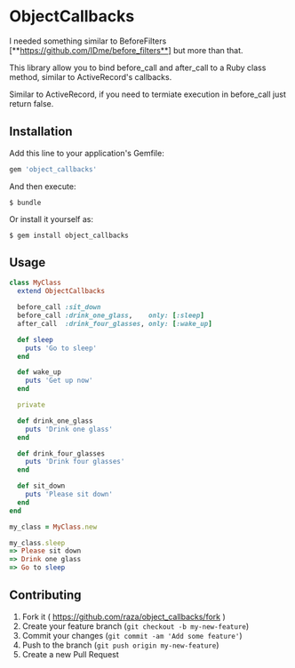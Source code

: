 # ObjectCallbacks

I needed something similar to BeforeFilters [**https://github.com/IDme/before_filters**] but more than that.

This library allow you to bind before_call and after_call to a Ruby class method, similar to ActiveRecord's callbacks.

Similar to ActiveRecord, if you need to termiate execution in before_call just return false.

## Installation

Add this line to your application's Gemfile:

```ruby
gem 'object_callbacks'
```

And then execute:

    $ bundle

Or install it yourself as:

    $ gem install object_callbacks

## Usage

```ruby
class MyClass
  extend ObjectCallbacks

  before_call :sit_down
  before_call :drink_one_glass,    only: [:sleep]
  after_call  :drink_four_glasses, only: [:wake_up]

  def sleep
    puts 'Go to sleep'
  end

  def wake_up
    puts 'Get up now'
  end

  private

  def drink_one_glass
    puts 'Drink one glass'
  end

  def drink_four_glasses
    puts 'Drink four glasses'
  end

  def sit_down
    puts 'Please sit down'
  end
end

my_class = MyClass.new

my_class.sleep
=> Please sit down
=> Drink one glass
=> Go to sleep

```

## Contributing

1. Fork it ( https://github.com/raza/object_callbacks/fork )
2. Create your feature branch (`git checkout -b my-new-feature`)
3. Commit your changes (`git commit -am 'Add some feature'`)
4. Push to the branch (`git push origin my-new-feature`)
5. Create a new Pull Request
